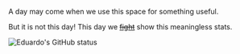 A day may come when we use this space for something useful.

But it is not this day! This day we [~~fight~~](https://youtu.be/EXGUNvIFTQw) show this meaningless stats.

![Eduardo's GitHub status](https://github-readme-stats.vercel.app/api?username=eduherminio&theme=chartreuse-dark&show_icons=true&count_private=true&include_all_commits=true&custom_title=Eduardo%27s%20GitHub%20stats)
